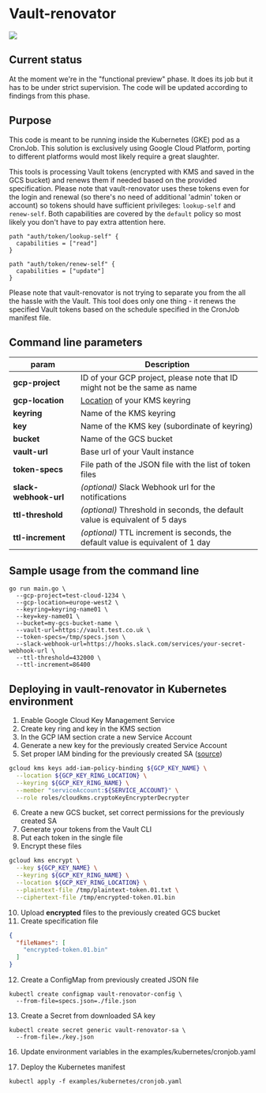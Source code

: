 # Vault-renovator

[![](https://images.microbadger.com/badges/image/ackee/vault-renovator.svg)](https://microbadger.com/images/ackee/vault-renovator "Get your own image badge on microbadger.com")

## Current status
At the moment we're in the "functional preview" phase. It does its job but it has to be under
strict supervision. The code will be updated according to findings from this phase.

## Purpose

This code is meant to be running inside the Kubernetes (GKE) pod as a CronJob. This solution is exclusively using Google Cloud Platform, porting to different platforms would most likely require a great slaughter.

This tools is processing Vault tokens (encrypted with KMS and saved in the GCS bucket) and renews them if needed based on the provided specification. Please note that vault-renovator uses these tokens even for the login and renewal (so there's no need of additional 'admin' token or account) so tokens should have sufficient privileges: `lookup-self` and `renew-self`. Both capabilities are covered by the `default` policy so most likely you don't have to pay extra attention here.

```hcl
path "auth/token/lookup-self" {
  capabilities = ["read"]
}

path "auth/token/renew-self" {
  capabilities = ["update"]
}
```

Please note that vault-renovator is not trying to separate you from the all the hassle with the  Vault. This tool does only one thing - it renews the specified Vault tokens based on the schedule specified in the CronJob manifest file.

## Command line parameters

|param|Description|
| ------------------|---------------------------|
|**gcp-project**|ID of your GCP project, please note that ID might not be the same as name|
|**gcp-location**|[Location](https://cloud.google.com/compute/docs/regions-zones/) of your KMS keyring|
|**keyring**|Name of the KMS keyring|
|**key**|Name of the KMS key (subordinate of keyring)|
|**bucket**|Name of the GCS bucket|
|**vault-url**|Base url of your Vault instance|
|**token-specs**|File path of the JSON file with the list of token files|
|**slack-webhook-url**|*(optional)* Slack Webhook url for the notifications|
|**ttl-threshold**|*(optional)* Threshold in seconds, the default value is equivalent of 5 days|
|**ttl-increment**|*(optional)* TTL increment is seconds, the default value is equivalent of 1 day|

## Sample usage from the command line

```
go run main.go \
  --gcp-project=test-cloud-1234 \
  --gcp-location=europe-west2 \
  --keyring=keyring-name01 \
  --key=key-name01 \
  --bucket=my-gcs-bucket-name \
  --vault-url=https://vault.test.co.uk \
  --token-specs=/tmp/specs.json \
  --slack-webhook-url=https://hooks.slack.com/services/your-secret-webhook-url \
  --ttl-threshold=432000 \
  --ttl-increment=86400
```

## Deploying in vault-renovator in Kubernetes environment

1. Enable Google Cloud Key Management Service
2. Create key ring and key in the KMS section
3. In the GCP IAM section crate a new Service Account
4. Generate a new key for the previously created Service Account
5. Set proper IAM binding for the previously created SA ([source](https://codelabs.developers.google.com/codelabs/vault-on-gke/index.html?index=..%2F..%2Fcloud#5))

  ```bash
  gcloud kms keys add-iam-policy-binding ${GCP_KEY_NAME} \
    --location ${GCP_KEY_RING_LOCATION} \
    --keyring ${GCP_KEY_RING_NAME} \
    --member "serviceAccount:${SERVICE_ACCOUNT}" \
    --role roles/cloudkms.cryptoKeyEncrypterDecrypter
  ```

6. Create a new GCS bucket, set correct permissions for the previously created SA
7. Generate your tokens from the Vault CLI
8. Put each token in the single file
9. Encrypt these files

  ```bash
  gcloud kms encrypt \
    --key ${GCP_KEY_NAME} \
    --keyring ${GCP_KEY_RING_NAME} \
    --location ${GCP_KEY_RING_LOCATION} \
    --plaintext-file /tmp/plaintext-token.01.txt \
    --ciphertext-file /tmp/encrypted-token.01.bin
  ```

10. Upload **encrypted** files to the previously created GCS bucket
11. Create specification file

  ```json
  {
    "fileNames": [
      "encrypted-token.01.bin"
    ]
  }
  ```

12. Create a ConfigMap from previously created JSON file

  ```
  kubectl create configmap vault-renovator-config \
    --from-file=specs.json=./file.json
  ```

13. Create a Secret from downloaded SA key

  ```
  kubectl create secret generic vault-renovator-sa \
    --from-file=./key.json
  ```

16. Update environment variables in the examples/kubernetes/cronjob.yaml

15. Deploy the Kubernetes manifest

  ```
  kubectl apply -f examples/kubernetes/cronjob.yaml
  ```
